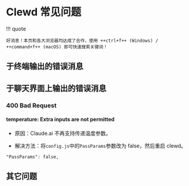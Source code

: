 # Clewd 常见问题

!!! quote
    
    好消息！本页和各大浏览器均达成了合作，使用 ++ctrl+f++ (Windows) / ++command+f++ (macOS) 即可快速搜索关键词！

## 于终端输出的错误消息

## 于聊天界面上输出的错误消息

### 400 Bad Request

#### temperature: Extra inputs are not permitted 

* 原因：Claude.ai 不再支持传递温度参数。

* 解决方法：将`config.js`中的`PassParams`参数改为 false，然后重启 clewd。

```text
"PassParams": false,
```

## 其它问题